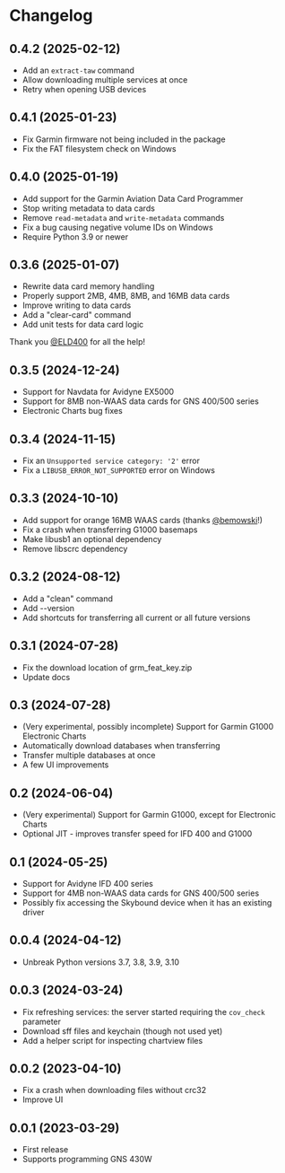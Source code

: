 # Changelog

## 0.4.2 (2025-02-12)
- Add an `extract-taw` command
- Allow downloading multiple services at once
- Retry when opening USB devices

## 0.4.1 (2025-01-23)
- Fix Garmin firmware not being included in the package
- Fix the FAT filesystem check on Windows

## 0.4.0 (2025-01-19)
- Add support for the Garmin Aviation Data Card Programmer
- Stop writing metadata to data cards
- Remove `read-metadata` and `write-metadata` commands
- Fix a bug causing negative volume IDs on Windows
- Require Python 3.9 or newer

## 0.3.6 (2025-01-07)
- Rewrite data card memory handling
- Properly support 2MB, 4MB, 8MB, and 16MB data cards
- Improve writing to data cards
- Add a "clear-card" command
- Add unit tests for data card logic

Thank you [@ELD400](https://github.com/ELD400) for all the help!

## 0.3.5 (2024-12-24)
- Support for Navdata for Avidyne EX5000
- Support for 8MB non-WAAS data cards for GNS 400/500 series
- Electronic Charts bug fixes

## 0.3.4 (2024-11-15)
- Fix an `Unsupported service category: '2'` error
- Fix a `LIBUSB_ERROR_NOT_SUPPORTED` error on Windows

## 0.3.3 (2024-10-10)
- Add support for orange 16MB WAAS cards (thanks [@bemowski](https://github.com/bemowski)!)
- Fix a crash when transferring G1000 basemaps
- Make libusb1 an optional dependency
- Remove libscrc dependency

## 0.3.2 (2024-08-12)
- Add a "clean" command
- Add --version
- Add shortcuts for transferring all current or all future versions

## 0.3.1 (2024-07-28)
- Fix the download location of grm_feat_key.zip
- Update docs

## 0.3 (2024-07-28)
- (Very experimental, possibly incomplete) Support for Garmin G1000 Electronic Charts
- Automatically download databases when transferring
- Transfer multiple databases at once
- A few UI improvements

## 0.2 (2024-06-04)
- (Very experimental) Support for Garmin G1000, except for Electronic Charts
- Optional JIT - improves transfer speed for IFD 400 and G1000

## 0.1 (2024-05-25)
- Support for Avidyne IFD 400 series
- Support for 4MB non-WAAS data cards for GNS 400/500 series
- Possibly fix accessing the Skybound device when it has an existing driver

## 0.0.4 (2024-04-12)
- Unbreak Python versions 3.7, 3.8, 3.9, 3.10

## 0.0.3 (2024-03-24)
- Fix refreshing services: the server started requiring the `cov_check` parameter
- Download sff files and keychain (though not used yet)
- Add a helper script for inspecting chartview files

## 0.0.2 (2023-04-10)
- Fix a crash when downloading files without crc32
- Improve UI

## 0.0.1 (2023-03-29)
- First release
- Supports programming GNS 430W
